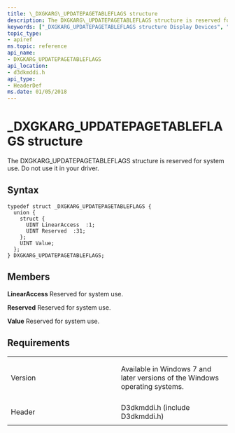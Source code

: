 ```yaml
---
title: \_DXGKARG\_UPDATEPAGETABLEFLAGS structure
description: The DXGKARG\_UPDATEPAGETABLEFLAGS structure is reserved for system use. Do not use it in your driver.
keywords: ["_DXGKARG_UPDATEPAGETABLEFLAGS structure Display Devices", "DXGKARG_UPDATEPAGETABLEFLAGS structure Display Devices"]
topic_type:
- apiref
ms.topic: reference
api_name:
- DXGKARG_UPDATEPAGETABLEFLAGS
api_location:
- d3dkmddi.h
api_type:
- HeaderDef
ms.date: 01/05/2018
---
```


# \_DXGKARG\_UPDATEPAGETABLEFLAGS structure


The DXGKARG\_UPDATEPAGETABLEFLAGS structure is reserved for system use. Do not use it in your driver.

## Syntax

```ManagedCPlusPlus
typedef struct _DXGKARG_UPDATEPAGETABLEFLAGS {
  union {
    struct {
      UINT LinearAccess  :1;
      UINT Reserved  :31;
    };
    UINT Value;
  };
} DXGKARG_UPDATEPAGETABLEFLAGS;
```

## Members

**LinearAccess**
Reserved for system use.

**Reserved**
Reserved for system use.

**Value**
Reserved for system use.

## Requirements

<table>
<colgroup>
<col width="50%" />
<col width="50%" />
</colgroup>
<tbody>
<tr class="odd">
<td align="left"><p>Version</p></td>
<td align="left"><p>Available in Windows 7 and later versions of the Windows operating systems.</p></td>
</tr>
<tr class="even">
<td align="left"><p>Header</p></td>
<td align="left">D3dkmddi.h (include D3dkmddi.h)</td>
</tr>
</tbody>
</table>

 

 





